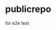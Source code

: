# publicrepo
for e2e test




























































































































































































































































































































































































































































































































































































































































































































































































































































































































































































































































































































































































































































































































































































































































































































































































































































































































































































































































































































































































































































































































































































































































































































































































